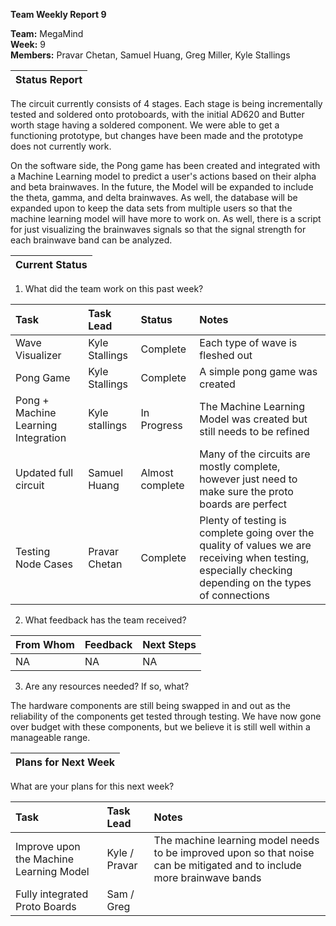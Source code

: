 **Team Weekly Report 9**

**Team:** MegaMind  
**Week:** 9  
**Members:** Pravar Chetan, Samuel Huang, Greg Miller, Kyle Stallings

| Status Report |
| :---- |

The circuit currently consists of 4 stages. Each stage is being incrementally tested and soldered onto protoboards, with the initial AD620 and Butter worth stage having a soldered component. We were able to get a functioning prototype, but changes have been made and the prototype does not currently work. 

On the software side, the Pong game has been created and integrated with a Machine Learning model to predict a user's actions based on their alpha and beta brainwaves. In the future, the Model will be expanded to include the theta, gamma, and delta brainwaves. As well, the database will be expanded upon to keep the data sets from multiple users so that the machine learning model will have more to work on. As well, there is a script for just visualizing the brainwaves signals so that the signal strength for each brainwave band can be analyzed. 

| Current Status |
| :---- |

1. What did the team work on this past week?  
   

| Task | Task Lead | Status | Notes |
| :---- | :---- | :---- | :---- |
| Wave Visualizer | Kyle Stallings | Complete | Each type of wave is fleshed out  |
| Pong Game | Kyle Stallings | Complete | A simple pong game was created |
| Pong \+ Machine Learning Integration | Kyle stallings | In Progress | The Machine Learning Model was created but still needs to be refined |
| Updated full circuit | Samuel Huang | Almost complete | Many of the circuits are mostly complete, however just need to make sure the proto boards are perfect |
| Testing Node Cases | Pravar Chetan | Complete | Plenty of testing is complete going over the quality of values we are receiving when testing, especially checking depending on the types of connections |

   

2. What feedback has the team received?

| From Whom | Feedback | Next Steps |
| :---- | :---- | :---- |
| NA | NA | NA |

   

3. Are any resources needed? If so, what?

The hardware components are still being swapped in and out as the reliability of the components get tested through testing. We have now gone over budget with these components, but we believe it is still well within a manageable range.

| Plans for Next Week |
| :---- |

What are your plans for this next week?

| Task | Task Lead | Notes |
| :---- | :---- | :---- |
| Improve upon the Machine Learning Model | Kyle / Pravar | The machine learning model needs to be improved upon so that noise can be mitigated and to include more brainwave bands |
| Fully integrated Proto Boards | Sam / Greg |  |

